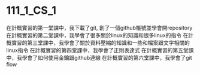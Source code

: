 # **111_1_CS_1**
在計概實習的第一堂課中，我下載了git, 創了一個github帳號並學會開repository
在計概實習的第二堂課中，我學會了很多關於linux的知識和很多linux的指令
在計概實習的第三堂課中，我學會了關於資料壓縮的知識和一些和檔案跟文字相關的linux指令
在計概實習的第四堂課中，我學會了正則表達式
在計概實習的第五堂課中，我學會了如何使用金鑰跟github連線
在計概實習的第六堂課中，我學會了git flow
